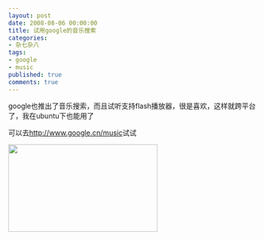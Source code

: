 ```yaml
---
layout: post
date: 2008-08-06 00:00:00
title: 试用google的音乐搜索
categories:
- 杂七杂八
tags:
- google
- music
published: true
comments: true
---
```

<p>google也推出了音乐搜索，而且试听支持flash播放器，很是喜欢，这样就跨平台了，我在ubuntu下也能用了</p>

<p>可以去<a href="http://www.google.cn/music" target="_blank">http://www.google.cn/music</a>试试</p>

<p><a href="{{site.url}}/media/2008/08/akepxxza4oktos.jpg"><img class="alignnone size-medium wp-image-222" title="akepxxza4oktos" src="{{site.url}}/media/2008/08/akepxxza4oktos-300x176.jpg" alt="" width="300" height="176" /></a></p>
